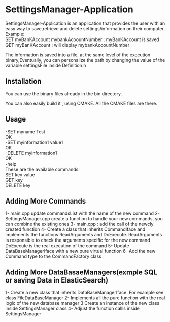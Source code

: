 # SettingsManager-Application

SettingsManager-Application is an application that provides the user with an easy way to save,retrieve and delete settings/information on their computer.  
Example:  
SET myBanKAccount mybankAcoountNumber    : myBanKAccount is saved  
GET myBanKAccount : will display mybankAcoountNumber  

The information is saved into a file, at the same level of the execution binary,Eventually, you can personalize the path by changing  the value of the variable settingsFile inside Definition.h


## Installation

You can use the binary files already in the bin directory.

You can also easily build it , using CMAKE. All the CMAKE files are there.

## Usage    
-SET myname Test    
OK  
-SET myinformation1 value1  
OK  
-DELETE myinformation1  
OK  
-help  
These are the available commands:  
SET key value  
GET key  
DELETE key  

## Adding More Commands
1- main.cpp update commandsList with the name of the new command
2- SettingsManager.cpp create a function to handle your new commands, you can combine the existing ones
3- main.cpp : add the call of the newcly created function
4- Create a class  that inherits CommandIface and implements the functions ReadArguments and DoExecute.
  ReadArguments is responsible to check the arguments specific for the new command
  DoExecute  is the real execution of the command
5- Update  DataBaseManagerIface with a new pure virtual function
6- Add the new Command type to the CommandFactory class
  
 ## Adding More DataBasaeManagers(exmple SQL or saving Data in ElasticSearch)
 1- Create a new class that inherits DataBaseManagerIface. For example see class FileDataBaseManager
 2- Implements all the pure function with the real logic of the new database manager
 3  Create an instance of the new class inside SettingsManager class
 4- Adjust the function callls inside SettingsManager
 

